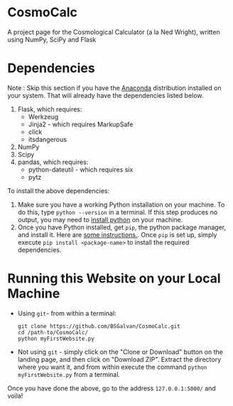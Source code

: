 # CosmoCalc
A project page for the Cosmological Calculator (a la Ned Wright), written using NumPy, SciPy and Flask

# Dependencies
Note : Skip this section if you have the [Anaconda](https://www.anaconda.com/distribution/) distribution installed on your system. That will already have the dependencies listed below.

1. Flask, which requires:
	* Werkzeug
	* Jinja2 - which requires MarkupSafe
	* click
	* itsdangerous
2. NumPy
3. Scipy
4. pandas, which requires:
	* python-dateutil - which requires six
	* pytz

To install the above dependencies:
1. Make sure you have a working Python installation on your machine. To do this, type `python --version` in a terminal. If this step produces no output, you may need to [install python](https://www.python.org/downloads/) on your machine. 
2. Once you have Python installed, get `pip`, the python package manager, and install it. Here are [some instructions.](https://pip.pypa.io/en/stable/installing/). Once `pip` is set up, simply execute `pip install <package-name>` to install the required dependencies.

# Running this Website on your Local Machine

- Using `git`- from within a terminal:
	~~~~
	git clone https://github.com/BSGalvan/CosmoCalc.git
	cd /path-to/CosmoCalc/
	python myFirstWebsite.py
	~~~~
- Not using `git` - simply click on the "Clone or Download" button on the landing page, and then click on "Download ZIP". Extract the directory where you want it, and from within execute the command `python myFirstWebsite.py` from a terminal.

Once you have done the above, go to the address `127.0.0.1:5000/` and voila!
 

